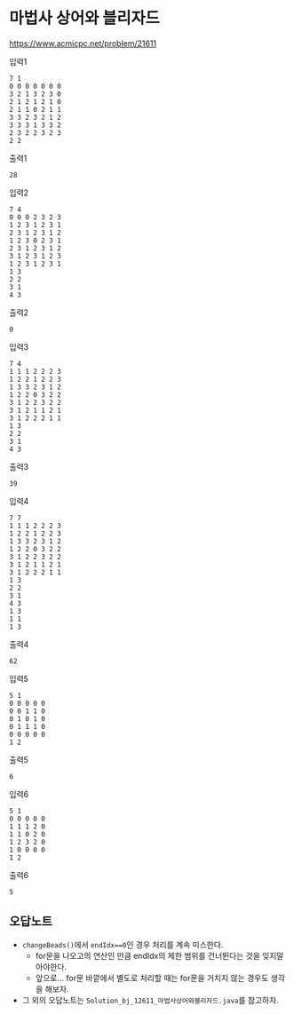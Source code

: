 # 마법사 상어와 블리자드
https://www.acmicpc.net/problem/21611

입력1
```text
7 1
0 0 0 0 0 0 0
3 2 1 3 2 3 0
2 1 2 1 2 1 0
2 1 1 0 2 1 1
3 3 2 3 2 1 2
3 3 3 1 3 3 2
2 3 2 2 3 2 3
2 2
```
출력1
```text
28
```
입력2
```text
7 4
0 0 0 2 3 2 3
1 2 3 1 2 3 1
2 3 1 2 3 1 2
1 2 3 0 2 3 1
2 3 1 2 3 1 2
3 1 2 3 1 2 3
1 2 3 1 2 3 1
1 3
2 2
3 1
4 3
```
출력2
```text
0
```
입력3
```text
7 4
1 1 1 2 2 2 3
1 2 2 1 2 2 3
1 3 3 2 3 1 2
1 2 2 0 3 2 2
3 1 2 2 3 2 2
3 1 2 1 1 2 1
3 1 2 2 2 1 1
1 3
2 2
3 1
4 3
```
출력3
```text
39
```
입력4
```text
7 7
1 1 1 2 2 2 3
1 2 2 1 2 2 3
1 3 3 2 3 1 2
1 2 2 0 3 2 2
3 1 2 2 3 2 2
3 1 2 1 1 2 1
3 1 2 2 2 1 1
1 3
2 2
3 1
4 3
1 3
1 1
1 3
```
출력4
```text
62
```
입력5
```text
5 1
0 0 0 0 0
0 0 1 1 0
0 1 0 1 0
0 1 1 1 0
0 0 0 0 0
1 2
```
출력5
```text
6
```
입력6
```text
5 1
0 0 0 0 0
1 1 1 2 0
1 1 0 2 0
1 2 3 2 0
1 0 0 0 0
1 2
```
출력6
```text
5
```

## 오답노트
- `changeBeads()`에서 `endIdx==0`인 경우 처리를 계속 미스한다.
  - for문을 나오고의 연산인 만큼 endIdx의 제한 범위를 건너뛴다는 것을 잊지말아야한다.
  - 앞으로... for문 바깥에서 별도로 처리할 때는 for문을 거치지 않는 경우도 생각을 해보자.
- 그 외의 오답노트는 `Solution_bj_12611_마법사상어와블리자드.java`를 참고하자.
